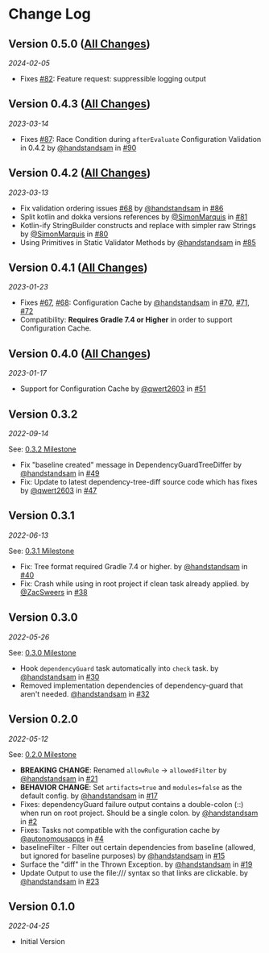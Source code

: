 # Change Log

## Version 0.5.0 ([All Changes](https://github.com/dropbox/dependency-guard/compare/0.4.3...0.4.4))

_2024-02-05_

* Fixes [#82](https://github.com/dropbox/dependency-guard/issues/82): Feature request: suppressible logging output

## Version 0.4.3 ([All Changes](https://github.com/dropbox/dependency-guard/compare/0.4.2...0.4.3))

_2023-03-14_

* Fixes [#87](https://github.com/dropbox/dependency-guard/issues/87): Race Condition during `afterEvaluate` Configuration Validation in 0.4.2 by [@handstandsam](https://github.com/handstandsam) in [#90](https://github.com/dropbox/dependency-guard/pull/90)

## Version 0.4.2 ([All Changes](https://github.com/dropbox/dependency-guard/compare/0.4.1...0.4.2))

_2023-03-13_

* Fix validation ordering issues [#68](https://github.com/dropbox/dependency-guard/issues/68) by [@handstandsam](https://github.com/handstandsam) in [#86](https://github.com/dropbox/dependency-guard/pull/86)
* Split kotlin and dokka versions references by [@SimonMarquis](https://github.com/SimonMarquis) in [#81](https://github.com/dropbox/dependency-guard/pull/81)
* Kotlin-ify StringBuilder constructs and replace with simpler raw Strings by [@SimonMarquis](https://github.com/SimonMarquis) in [#80](https://github.com/dropbox/dependency-guard/pull/80)
* Using Primitives in Static Validator Methods by [@handstandsam](https://github.com/handstandsam) in [#85](https://github.com/dropbox/dependency-guard/pull/85)

## Version 0.4.1 ([All Changes](https://github.com/dropbox/dependency-guard/compare/0.4.0...0.4.1))

_2023-01-23_

* Fixes [#67](https://github.com/dropbox/dependency-guard/issues/67), [#68](https://github.com/dropbox/dependency-guard/issues/68): Configuration Cache by [@handstandsam](https://github.com/handstandsam) in [#70](https://github.com/dropbox/dependency-guard/pull/70), [#71](https://github.com/dropbox/dependency-guard/pull/71), [#72](https://github.com/dropbox/dependency-guard/pull/72)
* Compatibility: **Requires Gradle 7.4 or Higher** in order to support Configuration Cache.

## Version 0.4.0 ([All Changes](https://github.com/dropbox/dependency-guard/compare/0.3.2...0.4.0))

_2023-01-17_

* Support for Configuration Cache by [@qwert2603](https://github.com/qwert2603) in [#51](https://github.com/dropbox/dependency-guard/pull/51)

## Version 0.3.2

_2022-09-14_

See: [0.3.2 Milestone](https://github.com/dropbox/dependency-guard/milestone/5?closed=1)

* Fix "baseline created" message in DependencyGuardTreeDiffer by [@handstandsam](https://github.com/handstandsam) in [#49](https://github.com/dropbox/dependency-guard/pull/49)
* Fix: Update to latest dependency-tree-diff source code which has fixes by [@qwert2603](https://github.com/qwert2603) in [#47](https://github.com/dropbox/dependency-guard/pull/47)


## Version 0.3.1

_2022-06-13_

See: [0.3.1 Milestone](https://github.com/dropbox/dependency-guard/milestone/4?closed=1)

* Fix: Tree format required Gradle 7.4 or higher. by [@handstandsam](https://github.com/handstandsam) in [#40](https://github.com/dropbox/dependency-guard/issues/40)
* Fix: Crash while using in root project if clean task already applied. by [@ZacSweers](https://github.com/ZacSweers) in [#38](https://github.com/dropbox/dependency-guard/issues/38)


## Version 0.3.0

_2022-05-26_

See: [0.3.0 Milestone](https://github.com/dropbox/dependency-guard/milestone/2?closed=1)

* Hook `dependencyGuard` task automatically into `check` task. by [@handstandsam](https://github.com/handstandsam) in [#30](https://github.com/dropbox/dependency-guard/issues/30)
* Removed implementation dependencies of dependency-guard that aren't needed. [@handstandsam](https://github.com/handstandsam) in [#32](https://github.com/dropbox/dependency-guard/issues/32)

## Version 0.2.0

_2022-05-12_

See: [0.2.0 Milestone](https://github.com/dropbox/dependency-guard/milestone/1?closed=1)

* **BREAKING CHANGE**: Renamed `allowRule` -> `allowedFilter` by [@handstandsam](https://github.com/handstandsam) in [#21](https://github.com/dropbox/dependency-guard/pull/21)
* **BEHAVIOR CHANGE**: Set `artifacts=true` and `modules=false` as the default config. by [@handstandsam](https://github.com/handstandsam) in [#17](https://github.com/dropbox/dependency-guard/pull/17)
* Fixes: dependencyGuard failure output contains a double-colon (::) when run on root project. Should be a single colon. by [@handstandsam](https://github.com/handstandsam) in [#2](https://github.com/dropbox/dependency-guard/issues/2)
* Fixes: Tasks not compatible with the configuration cache by [@autonomousapps](https://github.com/autonomousapps) in [#4](https://github.com/dropbox/dependency-guard/issues/4)
* baselineFilter - Filter out certain dependencies from baseline (allowed, but ignored for baseline purposes) by [@handstandsam](https://github.com/handstandsam) in [#15](https://github.com/dropbox/dependency-guard/issues/15) 
* Surface the "diff" in the Thrown Exception. by [@handstandsam](https://github.com/handstandsam) in [#19](https://github.com/dropbox/dependency-guard/issues/19) 
* Update Output to use the file:/// syntax so that links are clickable.  by [@handstandsam](https://github.com/handstandsam) in [#23](https://github.com/dropbox/dependency-guard/issues/23) 

## Version 0.1.0

_2022-04-25_

* Initial Version
